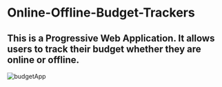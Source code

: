 # Online-Offline-Budget-Trackers

## This is a Progressive Web Application. It allows users to track their budget whether they are online or offline.

![budgetApp]("public/image/budgdettotal.png")


